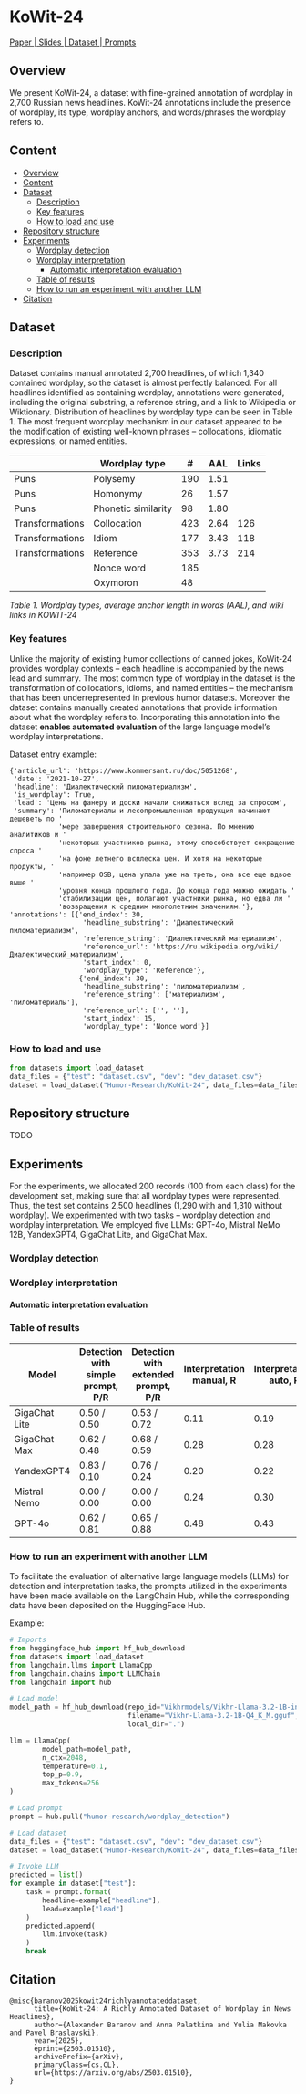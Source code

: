 # KoWit-24 

[ Paper ](https://arxiv.org/abs/2503.01510)|[ Slides ](#)|[ Dataset ](https://huggingface.co/datasets/Humor-Research/KoWit-24)|[ Prompts ](https://smith.langchain.com/hub/humor-research)

## Overview

We present KoWit-24, a dataset with fine-grained annotation of wordplay in 2,700 Russian news headlines. KoWit-24 annotations include the presence of wordplay, its type, wordplay anchors, and words/phrases the wordplay refers to.

## Content

- [Overview](#Overview)
- [Content](#Content)
- [Dataset](#Dataset)
  - [Description](#Description)
  - [Key features](#Key-features)
  - [How to load and use](#How-to-load-and-use)
- [Repository structure](#Repository-structure)
- [Experiments](#Experiments)
  - [Wordplay detection](#Wordplay-detection)
  - [Wordplay interpretation](#Wordplay-interpretation)
    - [Automatic interpretation evaluation](#Automatic-interpretation-evaluation)
  - [Table of results](#Table-of-results)
  - [How to run an experiment with another LLM](#How-to-run-an-experiment-with-another-LLM)
- [Citation](#Citation)


## Dataset

### Description

Dataset contains manual annotated 2,700 headlines, of which 1,340 contained wordplay, so the dataset is almost perfectly balanced. For all headlines identified as containing wordplay, annotations were generated, including the original substring, a reference string, and a link to Wikipedia or Wiktionary. Distribution of headlines by wordplay type can be seen in Table 1. The most frequent wordplay mechanism in our dataset appeared to be the modification of existing well-known phrases – collocations, idiomatic expressions, or named entities.

|                 | Wordplay type       | #   | AAL  | Links |
|-----------------|---------------------|-----|------|-------|
| Puns            | Polysemy            | 190 | 1.51 |       |
| Puns            | Homonymy            | 26  | 1.57 |       |
| Puns            | Phonetic similarity | 98  | 1.80 |       |
| Transformations | Collocation         | 423 | 2.64 | 126   |
| Transformations | Idiom               | 177 | 3.43 | 118   |
| Transformations | Reference           | 353 | 3.73 | 214   |
|                 | Nonce word          | 185 |      |       |
|                 | Oxymoron            | 48  |      |       |

*Table 1. Wordplay types, average anchor length in words (AAL), and wiki links in KOWIT-24*

### Key features

Unlike the majority of existing humor collections of canned jokes, KoWit-24 provides wordplay contexts – each headline is accompanied by the news lead and summary. The most common type of wordplay in the dataset is the transformation of collocations, idioms, and named entities – the mechanism that has been underrepresented in previous humor datasets. Moreover the dataset contains manually created annotations that provide information about what the wordplay refers to. Incorporating this annotation into the dataset **enables automated evaluation** of the large language model’s wordplay interpretations.

Dataset entry example:
```
{'article_url': 'https://www.kommersant.ru/doc/5051268',
 'date': '2021-10-27',
 'headline': 'Диалектический пиломатериализм',
 'is_wordplay': True,
 'lead': 'Цены на фанеру и доски начали снижаться вслед за спросом',
 'summary': 'Пиломатериалы и лесопромышленная продукция начинают дешеветь по '
            'мере завершения строительного сезона. По мнению аналитиков и '
            'некоторых участников рынка, этому способствует сокращение спроса '
            'на фоне летнего всплеска цен. И хотя на некоторые продукты, '
            'например OSB, цена упала уже на треть, она все еще вдвое выше '
            'уровня конца прошлого года. До конца года можно ожидать '
            'стабилизации цен, полагают участники рынка, но едва ли '
            'возвращения к средним многолетним значениям.'},
'annotations': [{'end_index': 30,
                  'headline_substring': 'Диалектический пиломатериализм',
                  'reference_string': 'Диалектический материализм',
                  'reference_url': 'https://ru.wikipedia.org/wiki/Диалектический_материализм',
                  'start_index': 0,
                  'wordplay_type': 'Reference'},
                 {'end_index': 30,
                  'headline_substring': 'пиломатериализм',
                  'reference_string': ['материализм', 'пиломатериалы'],
                  'reference_url': ['', ''],
                  'start_index': 15,
                  'wordplay_type': 'Nonce word'}]
```

### How to load and use

```python
from datasets import load_dataset
data_files = {"test": "dataset.csv", "dev": "dev_dataset.csv"}
dataset = load_dataset("Humor-Research/KoWit-24", data_files=data_files)

```

## Repository structure

TODO

## Experiments

For the experiments, we allocated 200 records (100 from each class) for the development set, making sure that all wordplay types were represented. Thus, the test set contains 2,500 headlines (1,290 with and 1,310 without wordplay). We experimented with two tasks – wordplay detection and wordplay interpretation. We employed five LLMs: GPT-4o, Mistral NeMo 12B, YandexGPT4, GigaChat Lite, and GigaChat Max. 

### Wordplay detection

### Wordplay interpretation

#### Automatic interpretation evaluation

### Table of results

| Model         | Detection with simple prompt, P/R | Detection with extended prompt, P/R | Interpretation manual, R | Interpretation auto, R |
|---------------|-----------------------------------|-------------------------------------|--------------------------|------------------------|
| GigaChat Lite | 0.50 / 0.50                       | 0.53 / 0.72                         | 0.11                     | 0.19                   |
| GigaChat Max  | 0.62 / 0.48                       | 0.68 / 0.59                         | 0.28                     | 0.28                   |
| YandexGPT4    | 0.83 / 0.10                       | 0.76 / 0.24                         | 0.20                     | 0.22                   |
| Mistral Nemo  | 0.00 / 0.00                       | 0.00 / 0.00                         | 0.24                     | 0.30                   |
| GPT-4o        | 0.62 / 0.81                       | 0.65 / 0.88                         | 0.48                     | 0.43                   |

### How to run an experiment with another LLM

To facilitate the evaluation of alternative large language models (LLMs) for detection and interpretation tasks, the prompts utilized in the experiments have been made available on the LangChain Hub, while the corresponding data have been deposited on the HuggingFace Hub.

Example:
```python
# Imports
from huggingface_hub import hf_hub_download
from datasets import load_dataset
from langchain.llms import LlamaCpp
from langchain.chains import LLMChain
from langchain import hub

# Load model
model_path = hf_hub_download(repo_id="Vikhrmodels/Vikhr-Llama-3.2-1B-instruct-GGUF",
                             filename="Vikhr-Llama-3.2-1B-Q4_K_M.gguf",
                             local_dir=".")

llm = LlamaCpp(
        model_path=model_path,
        n_ctx=2048,
        temperature=0.1,
        top_p=0.9,
        max_tokens=256
)

# Load prompt
prompt = hub.pull("humor-research/wordplay_detection")

# Load dataset
data_files = {"test": "dataset.csv", "dev": "dev_dataset.csv"}
dataset = load_dataset("Humor-Research/KoWit-24", data_files=data_files)

# Invoke LLM
predicted = list()
for example in dataset["test"]:
    task = prompt.format(
        headline=example["headline"],
        lead=example["lead"]
    )
    predicted.append(
        llm.invoke(task)
    )
    break
```

## Citation

```
@misc{baranov2025kowit24richlyannotateddataset,
      title={KoWit-24: A Richly Annotated Dataset of Wordplay in News Headlines}, 
      author={Alexander Baranov and Anna Palatkina and Yulia Makovka and Pavel Braslavski},
      year={2025},
      eprint={2503.01510},
      archivePrefix={arXiv},
      primaryClass={cs.CL},
      url={https://arxiv.org/abs/2503.01510}, 
}

```